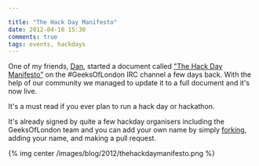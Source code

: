 ```yaml
---

title: "The Hack Day Manifesto"
date: 2012-04-10 15:30
comments: true
tags: events, hackdays
---
```


One of my friends, [Dan](http://artisanofcode.com/), started a document called ["The Hack Day Manifesto"](http://hackdaymanifesto.com/) on the #GeeksOfLondon IRC channel a few days back. With the help of our community we managed to update it to a full document and it's now live.

It's a must read if you ever plan to run a hack day or hackathon.

It's already signed by quite a few hackday organisers including the GeeksOfLondon team and you can add your own name by simply [forking](https://github.com/hackdaymanifesto/hackdaymanifesto.github.com/), adding your name, and making a pull request.

{% img center /images/blog/2012/thehackdaymanifesto.png %}

<!-- more -->
